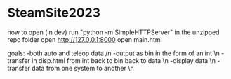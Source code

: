# SteamSite2023

how to open (in dev)
run "python -m SimpleHTTPServer" in the unzipped repo folder
open http://127.0.0.1:8000
open main.html

goals:
-both auto and teleop data /n
-output as bin in the form of an int \n
-transfer in disp.html from int back to bin back to data \n
-display data \n
-transfer data from one system to another \n
